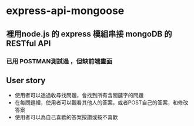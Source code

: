 # express-api-mongoose
## 裡用node.js 的 express 模組串接 mongoDB 的 RESTful API
### 已用 POSTMAN測試過 ，但缺前端畫面

## User story 
- 使用者可以透過收尋找問題，會找到所有含關鍵字的問題
- 在每問題裡，使用者可以觀看其他人的答案，或者POST自己的答案，和修改答案
- 使用者可以為自己喜歡的答案按讚或按不喜歡
